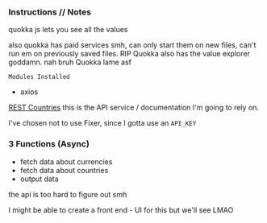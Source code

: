 ### Instructions // Notes
quokka js lets you see all the values

also quokka has paid services smh, can only start them on new files, can't run em on previously saved files.
RIP
Quokka also has the value explorer goddamn.
nah bruh Quokka lame asf


`Modules Installed`
- axios


[REST Countries](https://restcountries.com/#api-endpoints-v3-all)
this is the API service / documentation I'm going to rely on.

I've chosen not to use Fixer, since I gotta use an `API_KEY`

### 3 Functions (Async)
- fetch data about currencies
- fetch data about countries
- output data


the api is too hard to figure out smh


I might be able to 
create a front end - UI for this but we'll see LMAO